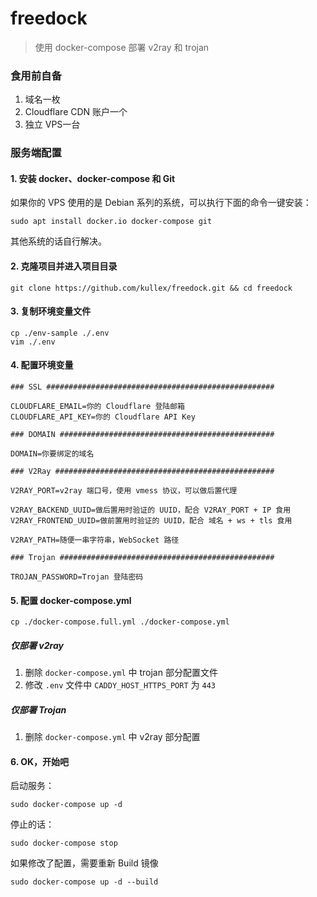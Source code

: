# freedock

> 使用 docker-compose 部署 v2ray 和 trojan

### 食用前自备

1. 域名一枚
2. Cloudflare CDN 账户一个
3. 独立 VPS一台

### 服务端配置

#### 1. 安装 docker、docker-compose 和 Git

如果你的 VPS 使用的是 Debian 系列的系统，可以执行下面的命令一键安装：

```shell
sudo apt install docker.io docker-compose git
```

其他系统的话自行解决。

#### 2. 克隆项目并进入项目目录

```shell
git clone https://github.com/kullex/freedock.git && cd freedock
```

#### 3. 复制环境变量文件

```shell
cp ./env-sample ./.env
vim ./.env
```

#### 4. 配置环境变量

```shell
### SSL ###################################################

CLOUDFLARE_EMAIL=你的 Cloudflare 登陆邮箱
CLOUDFLARE_API_KEY=你的 Cloudflare API Key

### DOMAIN ################################################

DOMAIN=你要绑定的域名

### V2Ray #################################################

V2RAY_PORT=v2ray 端口号，使用 vmess 协议，可以做后置代理

V2RAY_BACKEND_UUID=做后置用时验证的 UUID，配合 V2RAY_PORT + IP 食用
V2RAY_FRONTEND_UUID=做前置用时验证的 UUID，配合 域名 + ws + tls 食用

V2RAY_PATH=随便一串字符串，WebSocket 路径

### Trojan ################################################

TROJAN_PASSWORD=Trojan 登陆密码
```

#### 5. 配置 docker-compose.yml

```shell
cp ./docker-compose.full.yml ./docker-compose.yml
```

##### 仅部署 v2ray

1. 删除 `docker-compose.yml` 中 trojan 部分配置文件
2. 修改 `.env` 文件中 `CADDY_HOST_HTTPS_PORT` 为 `443`

##### 仅部署 Trojan

1. 删除 `docker-compose.yml` 中 v2ray 部分配置

#### 6. OK，开始吧

启动服务：

```shell
sudo docker-compose up -d
```

停止的话：

```shell
sudo docker-compose stop
```

如果修改了配置，需要重新 Build 镜像

```shell
sudo docker-compose up -d --build
```
